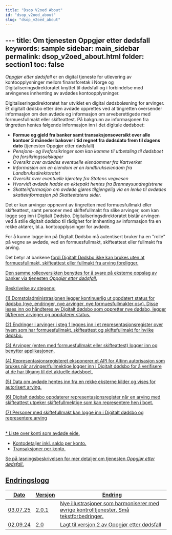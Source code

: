 ```yaml
---
title: "Dsop V2oed About"
id: "dsop_v2oed_about"
slug: "dsop_v2oed_about"
---
```


﻿---
title: Om tjenesten Oppgjør etter dødsfall
keywords: sample
sidebar: main_sidebar
permalink: dsop_v2oed_about.html
folder: section1
toc: false
---


*Oppgjør etter dødsfall* er en digital tjeneste for utlevering av kontoopplysninger mellom finansforetak i Norge og 
Digitaliseringsdirektoratet knyttet til dødsfall og i forbindelse med arvingenes innhenting av avdødes kontoopplysninger.

Digitaliseringsdirektoratet har utviklet en digital dødsboløsning for arvinger. Et digitalt dødsbo etter den avdøde 
opprettes ved at tingretten oversender informasjon om den avdøde og informasjon om arveberettigede med formuesfullmakt 
eller skifteattest. På bakgrunn av informasjonen fra tingretten hentes følgende informasjon inn i det digitale dødsboet:
* **Formue og gjeld fra banker samt transaksjonsoversikt over alle kontoer 3 måneder bakover i tid regnet fra dødsdato frem til dagens dato** (tjenesten Oppgjør etter dødsfall)
* *Pensjons- og livsforsikringer som kan komme til utbetaling til dødsboet fra forsikringsselskaper*
* *Oversikt over avdødes eventuelle eiendommer fra Kartverket*
* *Informasjon om en eiendom er en landbrukseiendom fra Landbruksdirektoratet*
* *Oversikt over eventuelle kjøretøy fra Statens vegvesen*
* *Hvorvidt avdøde hadde en ektepakt hentes fra Brønnøysundregistrene*
* *Skatteinformasjon om avdøde gjøres tilgjengelig via en lenke til avdødes skatteinformasjon på Skatteetatens sider.*

Det er kun arvinger oppnevnt av tingretten med formuesfullmakt eller skifteattest, samt personer med skiftefullmakt fra 
slike arvinger, som kan logge seg inn i Digitalt Dødsbo. Digitaliseringsdirektoratet bistår arvingen ved å stille 
digitalt dødsbo til rådighet for innhenting av informasjon fra en rekke aktører, bl.a. kontoopplysninger for avdøde.  

For å kunne logge inn på Digitalt Dødsbo må autentisert bruker ha en "rolle" på vegne av avdøde, ved en formuesfullmakt, 
skifteattest eller fullmakt fra arving.

Det betyr at bankene <u>
fordi Digitalt Dødsbo ikke kan brukes uten at formuesfullmakt, skifteattest eller fullmakt fra arving foreligger.

Den samme rolleoversikten benyttes for å svare på eksterne oppslag av banker via tjenesten *Oppgjør etter dødsfall*.

[<!-- Comment fixed -->](images/oed_01-1.png)

Beskrivelse av stegene:

(1) Domstoladministrasjonen legger kontinuerlig ut oppdatert status for dødsbo (nye, endringer, nye arvinger, nye formuesfullmakter osv). Disse leses inn og håndteres av Digitalt dødsbo som oppretter nye dødsbo, legger til/fjerner arvinger og oppdaterer status.

(2) Endringer i arvinger i steg 1 legges inn i et representasjonsregister over hvem som har  formuesfullmakt, skifteattest og skiftefullmakt for hvilke dødsbo.

(3) Arvinger (enten med formuesfullmakt eller skifteattest) logger inn og benytter applikasjonen.

(4) Representasjonsregisteret eksponerer et API for Altinn autorisasjon som brukes når arvinger/fullmektige logger inn i Digitalt dødsbo for å verifisere at de har tilgang til det aktuelle dødsboet.

(5) Data om avdøde hentes inn fra en rekke eksterne kilder og vises for autorisert arving.

(6)	Digitalt dødsbo oppdaterer representasjonsregister når en arving med skifteattest utpeker skiftefullmektige som kan representere hen i boet.

(7)	Personer med skiftefullmakt kan logge inn i Digitalt dødsbo og representere arving

<br >
* Liste over konti som avdøde eide. 

<u><u>
* Kontodetaljer inkl. saldo per konto. 
* Transaksjoner per konto.



Se på [løsningsbeskrivelsen](/dsop_v2oed_løsningsbeskrivelse) for mer detaljer om 
tjenesten *Oppgjør etter dødsfall*.   


## Endringslogg

| Dato     | Versjon | Endring                                      |
|----------|---------|----------------------------------------------|
| 03.07.25 | 2.0.1   | Nye illustrasjoner som harmoniserer med øvrige kontrolltjenester. Små tekstforbedringer. |
| 02.09.24 | 2.0     | Lagt til versjon 2 av Oppgjør etter dødsfall |
